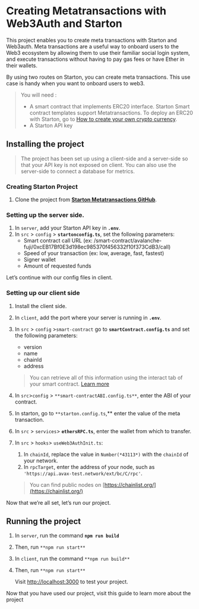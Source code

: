  # Creating Metatransactions with Web3Auth and Starton

This project enables you to create meta transactions with Starton and Web3auth. Meta transactions are a useful way to onboard users to the Web3 ecosystem by allowing them to use their familiar social login system, and execute transactions without having to pay gas fees or have Ether in their wallets.

By using two routes on Starton,  you can create meta transactions. This use case is handy when you want to onboard users to web3.

> You will need : 
> 
>- A smart contract that implements ERC20 interface. 
> Starton Smart contract templates support Metatransactions. To deploy an ERC20 with Starton, go to [How to create your own crypto currency](https://docs.starton.io/docs/Tutorials/creating-token-ERC20-mintable). 
> - A Starton API key 
> 

## Installing the project

> The project has been set up using a client-side and a server-side so that your API key is not exposed on client. You can also use the server-side to connect a database for metrics.
> 

### **Creating Starton Project**

1. Clone the project from **[Starton Metatransactions GitHub](https://github.com/starton-io/starton-web3auth-tuto)**.

### Setting up the server side.

1. In `server`, add your Starton API key in **`.env`**.
2. In `src` > `config` > **`startonconfig.ts`**, set the following parameters:
    - Smart contract call URL (ex: /smart-contract/avalanche-fuji/0xcEB17Bf0E3d198ec985370f456332f10f373CdB3/call)
    - Speed of your transaction (ex: low, average, fast, fastest)
    - Signer wallet
    - Amount of requested funds

Let’s continue with our config files in client. 

### Setting up our client side

1. Install the client side.
2. In `client`, add the port where your server is running in **`.env`**.
3. In `src` > `config` >`smart-contract` go to **`smartContract.config.ts`** and set the following parameters: 
    - version
    - name
    - chainId
    - address
    
    > You can retrieve all of this information using the interact tab of your smart contract. [Learn more](https://docs.starton.io/docs/Smart-contract/interacting-with-a-smart-contract)
    > 
4. In `src`>`config` > `**smart-contractABI.config.ts**`, enter the ABI of your contract. 
5. In starton,  go to `**starton.config.ts`,** enter the value of the meta transaction. 
6. In `src` > `services`>  **`ethersRPC.ts`**, enter the wallet from which to transfer.
7. In `src` > `hooks`> `useWeb3AuthInit.ts`: 
    1. In `chainId`, replace the value in `Number(*43113*)` with the `chainId` of your network.
    2. In `rpcTarget`, enter the address of your node, such as  `'https://api.avax-test.network/ext/bc/C/rpc'`.
    
    > You can find public nodes on [https://chainlist.org/](https://chainlist.org/)
    > 

Now that we’re all set, let’s run our project. 

## Running the project

1. In `server`, run the command **`npm run build`**
2. Then, run `**npm run start**`
3. In `client`, run the command `**npm run build**` 
4. Then, run `**npm run start**`
    
    Visit [http://localhost:3000](http://localhost:3000/) to test your project. 
    

Now that you have used our project, visit this guide to learn more about the project 

